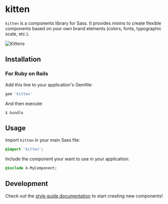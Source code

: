 # kitten

`kitten` is a components library for Sass. It provides mixins to create flexible components based on your own brand elements (colors, fonts, typographic scale, etc.).

![Kittens](http://i.imgur.com/EbGhfDH.gif)

## Installation

### For Ruby on Rails

Add this line to your application's Gemfile:

```ruby
gem 'kitten'
```
And then execute:

    $ bundle

## Usage

Import `kitten` in your main Sass file:

```sass
@import 'kitten';
```

Include the component your want to use in your application:
```sass
@include k-MyComponent;
```

## Development

Check out the [style guide documentation](../../wiki/Style-guide) to start creating new components!
